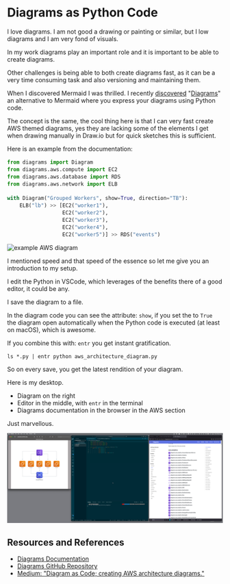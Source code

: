 # Diagrams as Python Code

I love diagrams. I am not good a drawing or painting or similar, but I low diagrams and I am very fond of visuals.

In my work diagrams play an important role and it is important to be able to create diagrams.

Other challenges is being able to both create diagrams fast, as it can be a very time consuming task and also versioning and maintaining them.

When I discovered Mermaid I was thrilled. I recently [discovered][MEDIUM] "[Diagrams][DIAGRAMS]" an alternative to Mermaid where you express your diagrams using Python code.

The concept is the same, the cool thing here is that I can very fast create AWS themed diagrams, yes they are lacking some of the elements I get when drawing manually in Draw.io but for quick sketches this is sufficient.

Here is an example from the documentation:

```python
from diagrams import Diagram
from diagrams.aws.compute import EC2
from diagrams.aws.database import RDS
from diagrams.aws.network import ELB

with Diagram("Grouped Workers", show=True, direction="TB"):
    ELB("lb") >> [EC2("worker1"),
                  EC2("worker2"),
                  EC2("worker3"),
                  EC2("worker4"),
                  EC2("worker5")] >> RDS("events")
```

![example AWS diagram](https://diagrams.mingrammer.com/img/grouped_workers_diagram.png)

I mentioned speed and that speed of the essence so let me give you an introduction to my setup.

I edit the Python in VSCode, which leverages of the benefits there of a good editor, it could be any.

I save the diagram to a file.

In the diagram code you can see the attribute: `show`, if you set the to `True` the diagram open automatically when the Python code is executed (at least on macOS), which is awesome.

If you combine this with: `entr` you get instant gratification.

```shell
ls *.py | entr python aws_architecture_diagram.py
```

So on every save, you get the latest rendition of your diagram.

Here is my desktop.

- Diagram on the right
- Editor in the middle, with `entr` in the terminal
- Diagrams documentation in the browser in the AWS section

Just marvellous.

![Desktop Screenshot showing Diagrams, editing session](diagrams_desktop_screenshot.png)

## Resources and References

- [Diagrams Documentation][DIAGRAMS]
- [Diagrams GitHub Repository](https://github.com/mingrammer/diagrams)
- [Medium: "Diagram as Code; creating AWS architecture diagrams."][MEDIUM]

[DIAGRAMS]: https://diagrams.mingrammer.com/
[MEDIUM]: https://medium.com/@alexmarket/diagram-as-code-creating-aws-architecture-diagrams-085120151ceb
